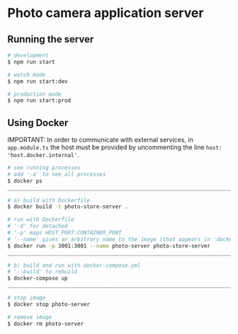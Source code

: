 # Photo camera application server

## Running the server
```bash
# development
$ npm run start

# watch mode
$ npm run start:dev

# production mode
$ npm run start:prod
```

## Using Docker
IMPORTANT: In order to communicate with external services, in `app.module.ts` the host must be provided by uncommenting the line `host: 'host.docker.internal'`.
```bash
# see running processes
# add '-a' to see all processes
$ docker ps
____________________________________________________________________________________________________

# a) build with Dockerfile
$ docker build -t photo-store-server .

# run with Dockerfile
# '-d' for detached
# '-p' maps HOST_PORT:CONTAINER_PORT
# '--name' gives an arbitrary name to the image (that appears in 'docker ps -a')
$ docker run -p 3001:3001 --name photo-server photo-store-server
____________________________________________________________________________________________________

# b) build and run with docker-compose.yml
# '--build' to rebuild
$ docker-compose up
____________________________________________________________________________________________________

# stop image
$ docker stop photo-server

# remove image
$ docker rm photo-server
```

